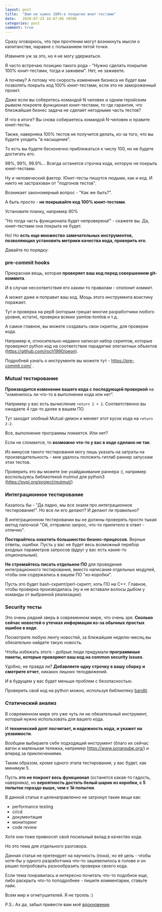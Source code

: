 ```yaml
---
layout: post
title:  "Вам не нужно 100%-е покрытие юнит-тестами"
date:   2020-07-24 18:07:06 +0500
categories: post
comment: true
---
```

Сразу оговорюсь, что при прочтении могут возникнуть мысли о капитанстве, наравне с полыханием пятой точки.

Извините уж за это, но я не могу удержаться.

Я часто встречаю позицию такого рода - "Нужно сделать покрытие 100% юнит-тестами, тогда и заживем". Нет, не заживете.

А почему? А потому что скорость изменения бизнеса не будет вам позволять покрыть код 100% юнит-тестами, если это не замороженный проект.

Даже если вы соберетесь командой N человек и одним геройским рывком покроете функционал юнит-тестами, то где гарантия, что близжайшая бизнес задача не сделает негодными часть тестов?

И что в итоге? Вы снова собираетесь командой N-человек и правите юнит-тесты.

Также, наверняка 100% тестов не получится делать, из-за того, что вы будете уходить "в насыщение".

То есть вы будете бесконечно приближаться к числу 100, но не будете достигать его.

98%, 99%, 99.9%... Всегда останется строчка кода, которую не покрыть юнит-тестами.

Ну и человеческий фактор. Юнит-тесты пишутся людьми, как и код. И никто не застрахован от "подгонов тестов".

Возникает закономерный вопрос - "Как же быть?".

А быть просто - **не покрывайте код 100% юнит-тестами**.

Установите планку, например 80%

"Но тогда часть функционала будет непроверена!" - скажете вы. Да, юнит-тестами она покрыта не будет.

Но! Но **есть еще множество замечательных инструментов, позволяющих установить метрики качества кода, проверить его**.

Давайте по порядку:

### pre-commit hooks

Прекрасная вещь, которая **проверяет ваш код перед совершением git-коммита**.

И в случае несоответствия его каким-то правилам - отклонит коммит.

А может даже и поправит ваш код. Мощь этого инструмента воистину поражает.

Тут и проверка на pep8 (которым грешат многие разработчики любого уровня, кстати), проверка всяких yamlов-tomlов и т.д.

А самое главное, вы можете создавать свои скрипты, для проверки кода.

Например я, относительно недавно написал набор скриптов, которые проверяют python код на соответствие парадигме элегантных объектов (https://github.com/roch1990/peon).

Подробней узнать о инструменте вы можете тут - https://pre-commit.com/ .

### Mutual тестирование

**Производится изменение вашего кода с последующей проверкой** на "изменилось ли что-то в выполнении кода или нет".

Например у вас есть вычисление `return 2 + 2`. Соответственно вы ожидаете 4 где-то далее в вашем ПО.

Тут заходит злобный Mutual-демон и меняет этот кусок кода на `return 2-2`.

Все, выполнение программы ломается. Или нет?

Если не сломается, то **возможно что-то у вас в коде сделано не так**.

Из минусов такого тестирования могу лишь указать на затраты на производительность - мне удалось положить гитлаб раннер запускам этих тестов.

Проверить это вы можете (не ухайдакивание раннера :), например воспользуясь библиотекой mutmut для python3 (https://pypi.org/project/mutmut/)

### Интеграционное тестирование

Казалось бы - "Да ладно, мы все знаем про интеграционное тестирование!". Но все ли его делают? И делают ли правильно?

В интеграционном тестировании вы не должны проверять просто тыкая метод палочкой "Ой, отправлю запрос, что-то прилетело в ответ - отлично".

**Постарайтесь охватить большинство бизнес-процессов**. Верные ответы, ошибки. Пусть у вас не будет весь возможный перебор входных параметров запросов (вдруг у вас есть какие-то опциональные).

**Не стремайтесь писать отдельное ПО** для проведения интеграционного тестирования, вместо написания отдельных модулей, чтобы они содержались в вашем ПО "из-коробки".

Пусть это будет bash-скрипт/perl-скрипт, хоть ПО на С++. Главное, чтобы проверка производилась (ну и не вставали волосы дыбом у команды от выбранной реализации).

### Security тесты

Это очень редкий зверь в современном мире, что очень зря. **Сколько сейчас новостей о утечках информации из-за обычных простых ошибок в коде**.

Посмотрите любую ленту новостей, за ближайшие неделю-месяц вы обязательно найдете такую новость.

Чтобы избежать этого - добрые люди придумали **программные пакеты, которые проверяют ваш код на common security issues**.

Удобно, не правда ли? **Добавляете одну строчку в вашу сборку и смотрите отчет**, никаких лишних телодвижений.

И в будущем у вас будет меньше проблем с безопасностью.

Проверить свой код на python можно, используя библиотеку [bandit](https://pypi.org/project/bandit/).

### Статический анализ

В современном мире это уже чуть ли не обязательный инструмент, который нужно использовать для вашего кода.

И **технический долг посчитает, и надежность кода, и укажет на уязвимости**.

Вообщем выбираете себе подходящий инструмент (благо их сейчас вагон и маленькая тележка, например https://www.sonarqube.org/) и вперед за приключениями.



Таким образом, кроме одного этапа тестирования, у вас будет, как минимум 5.

Пусть **это не покроет весь функционал** (останется какая-то гадость, наверняка), но **вероятность достать белый шарик из коробки, с 5 попыток гораздо выше, чем с 1й попытки**.

В данной статье я целенаправленно не затронул такие вещи как:

- performance testing
- ci/cd
- документация
- мониторинг
- code review

Хотя они тоже привносят свой посильный вклад в качество кода.

Но это тема для отдельного разговора.

Данная статья не претендует на научность (пока), но её цель - чтобы хотя-бы у одного разработчика что-то зашевелилось в голове и он решил попробовать разнообразить проверки своего кода.

Если тема понравилась и интересно почитать что-то подобное еще, либо раскрыть что-то поподробнее - пишите комментарии, ставьте лайк.

Всем мир и огнетушителей. Я не тролль :)

P.S.: Ах да, забыл привести вам моё [вдохновение](https://youtu.be/99mU1gSLbkU).
